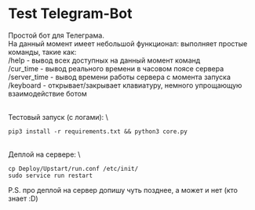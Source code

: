 # Test Telegram-Bot
Простой бот для Телеграма. \
На данный момент имеет небольшой функционал: выполняет простые команды, такие как: \
    /help - вывод всех доступных на данный момент команд \
    /cur_time - вывод реального времени в часовом поясе сервера \
    /server_time - вывод времени работы сервера с момента запуска \
    /keyboard - открывает/закрывает клавиатуру, немного упрощающую взаимодействие ботом  

\
Тестовый запуск (с логами): \
```
pip3 install -r requirements.txt && python3 core.py 
``` 
\
Деплой на сервере: \
```
cp Deploy/Upstart/run.conf /etc/init/ 
sudo service run restart
```
P.S. про деплой на сервер допишу чуть позднее, а может и нет (кто знает :D)
